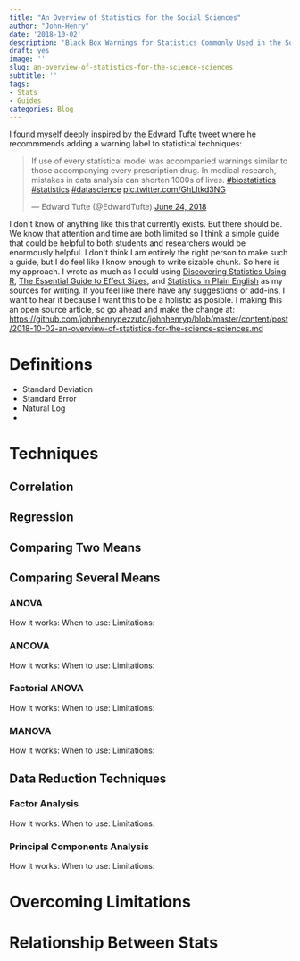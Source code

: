 ```yaml
---
title: "An Overview of Statistics for the Social Sciences"
author: "John-Henry"
date: '2018-10-02'
description: 'Black Box Warnings for Statistics Commonly Used in the Social Sciences'
draft: yes
image: ''
slug: an-overview-of-statistics-for-the-science-sciences
subtitle: ''
tags:
- Stats
- Guides
categories: Blog
---
```



I found myself deeply inspired by the Edward Tufte tweet where he recommmends adding a warning label to statistical techniques:

<div class="center">
<blockquote class="twitter-tweet" data-lang="en"><p lang="en" dir="ltr">If use of every statistical model was accompanied warnings similar to those accompanying every prescription drug.   In medical research, mistakes in data analysis can shorten 1000s of lives.  <a href="https://twitter.com/hashtag/biostatistics?src=hash&amp;ref_src=twsrc%5Etfw">#biostatistics</a> <a href="https://twitter.com/hashtag/statistics?src=hash&amp;ref_src=twsrc%5Etfw">#statistics</a> <a href="https://twitter.com/hashtag/datascience?src=hash&amp;ref_src=twsrc%5Etfw">#datascience</a> <a href="https://t.co/GhLltkd3NG">pic.twitter.com/GhLltkd3NG</a></p>&mdash; Edward Tufte (@EdwardTufte) <a href="https://twitter.com/EdwardTufte/status/1010912547745263616?ref_src=twsrc%5Etfw">June 24, 2018</a></blockquote>
<script async src="https://platform.twitter.com/widgets.js" charset="utf-8"></script>

</div>

I don't know of anything like this that currently exists. But there should be. We know that attention and time are both limited so I think a simple guide that could be helpful to both students and researchers would be enormously helpful. I don't think I am entirely the right person to make such a guide, but I do feel like I know enough to write sizable chunk. So here is my approach. I wrote as much as I could using [Discovering Statistics Using R](https://www.amazon.com/Discovering-Statistics-Using-Andy-Field/dp/1446200469), [The Essential Guide to Effect Sizes](https://www.amazon.com/Essential-Guide-Effect-Sizes-Interpretation/dp/0521142466/ref=sr_1_1?s=books&ie=UTF8&qid=1538503386&sr=1-1&keywords=the+essential+guide+to+effect+sizes&dpID=51ve3-1lhoL&preST=_SY291_BO1,204,203,200_QL40_&dpSrc=srch), and [Statistics in Plain English](https://www.amazon.com/Statistics-Plain-English-Third-Timothy/dp/041587291X/ref=sr_1_2?s=books&ie=UTF8&qid=1538503418&sr=1-2&keywords=statistics+in+plain+english+4th+edition) as my sources for writing. If you feel like there have any suggestions or add-ins, I want to hear it because I want this to be a holistic as posible. I making this an open source article, so go ahead and make the change at: https://github.com/johnhenrypezzuto/johnhenryp/blob/master/content/post/2018-10-02-an-overview-of-statistics-for-the-science-sciences.md


# Definitions
* Standard Deviation
* Standard Error
* Natural Log
* 

# Techniques

## Correlation

## Regression

## Comparing Two Means

## Comparing Several Means

### ANOVA
How it works: 
When to use:
Limitations:

### ANCOVA
How it works: 
When to use:
Limitations:

### Factorial ANOVA
How it works: 
When to use:
Limitations:

### MANOVA
How it works: 
When to use:
Limitations:

## Data Reduction Techniques

### Factor Analysis
How it works: 
When to use:
Limitations:

### Principal Components Analysis
How it works: 
When to use:
Limitations:



# Overcoming Limitations



# Relationship Between Stats